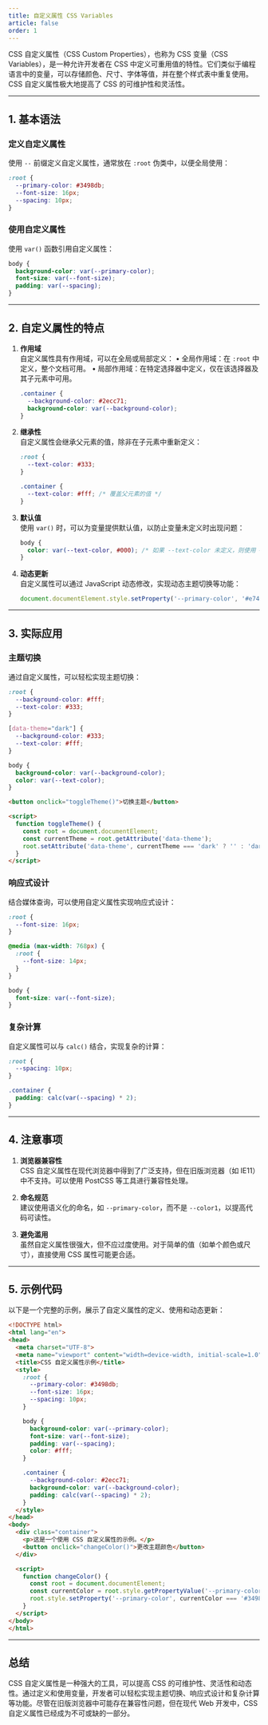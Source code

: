 ```yaml
---
title: 自定义属性 CSS Variables
article: false
order: 1
---
```


CSS 自定义属性（CSS Custom Properties），也称为 CSS 变量（CSS Variables），是一种允许开发者在 CSS 中定义可重用值的特性。它们类似于编程语言中的变量，可以存储颜色、尺寸、字体等值，并在整个样式表中重复使用。CSS 自定义属性极大地提高了 CSS 的可维护性和灵活性。

---

## 1. 基本语法
### 定义自定义属性
使用 `--` 前缀定义自定义属性，通常放在 `:root` 伪类中，以便全局使用：
```css
:root {
  --primary-color: #3498db;
  --font-size: 16px;
  --spacing: 10px;
}
```

### 使用自定义属性
使用 `var()` 函数引用自定义属性：
```css
body {
  background-color: var(--primary-color);
  font-size: var(--font-size);
  padding: var(--spacing);
}
```

---

## 2. 自定义属性的特点
1. **作用域**  
   自定义属性具有作用域，可以在全局或局部定义：
   • 全局作用域：在 `:root` 中定义，整个文档可用。
   • 局部作用域：在特定选择器中定义，仅在该选择器及其子元素中可用。

   ```css
   .container {
     --background-color: #2ecc71;
     background-color: var(--background-color);
   }
   ```

2. **继承性**  
   自定义属性会继承父元素的值，除非在子元素中重新定义：
   ```css
   :root {
     --text-color: #333;
   }
   
   .container {
     --text-color: #fff; /* 覆盖父元素的值 */
   }
   ```

3. **默认值**  
   使用 `var()` 时，可以为变量提供默认值，以防止变量未定义时出现问题：
   ```css
   body {
     color: var(--text-color, #000); /* 如果 --text-color 未定义，则使用 #000 */
   }
   ```

4. **动态更新**  
   自定义属性可以通过 JavaScript 动态修改，实现动态主题切换等功能：
   ```javascript
   document.documentElement.style.setProperty('--primary-color', '#e74c3c');
   ```

---

## 3. 实际应用
### 主题切换
通过自定义属性，可以轻松实现主题切换：
```css
:root {
  --background-color: #fff;
  --text-color: #333;
}

[data-theme="dark"] {
  --background-color: #333;
  --text-color: #fff;
}

body {
  background-color: var(--background-color);
  color: var(--text-color);
}
```

```html
<button onclick="toggleTheme()">切换主题</button>

<script>
  function toggleTheme() {
    const root = document.documentElement;
    const currentTheme = root.getAttribute('data-theme');
    root.setAttribute('data-theme', currentTheme === 'dark' ? '' : 'dark');
  }
</script>
```

### 响应式设计
结合媒体查询，可以使用自定义属性实现响应式设计：
```css
:root {
  --font-size: 16px;
}

@media (max-width: 768px) {
  :root {
    --font-size: 14px;
  }
}

body {
  font-size: var(--font-size);
}
```

### 复杂计算
自定义属性可以与 `calc()` 结合，实现复杂的计算：
```css
:root {
  --spacing: 10px;
}

.container {
  padding: calc(var(--spacing) * 2);
}
```

---

## 4. 注意事项
1. **浏览器兼容性**  
   CSS 自定义属性在现代浏览器中得到了广泛支持，但在旧版浏览器（如 IE11）中不支持。可以使用 PostCSS 等工具进行兼容性处理。

2. **命名规范**  
   建议使用语义化的命名，如 `--primary-color`，而不是 `--color1`，以提高代码可读性。

3. **避免滥用**  
   虽然自定义属性很强大，但不应过度使用。对于简单的值（如单个颜色或尺寸），直接使用 CSS 属性可能更合适。

---

## 5. 示例代码
以下是一个完整的示例，展示了自定义属性的定义、使用和动态更新：
```html
<!DOCTYPE html>
<html lang="en">
<head>
  <meta charset="UTF-8">
  <meta name="viewport" content="width=device-width, initial-scale=1.0">
  <title>CSS 自定义属性示例</title>
  <style>
    :root {
      --primary-color: #3498db;
      --font-size: 16px;
      --spacing: 10px;
    }

    body {
      background-color: var(--primary-color);
      font-size: var(--font-size);
      padding: var(--spacing);
      color: #fff;
    }

    .container {
      --background-color: #2ecc71;
      background-color: var(--background-color);
      padding: calc(var(--spacing) * 2);
    }
  </style>
</head>
<body>
  <div class="container">
    <p>这是一个使用 CSS 自定义属性的示例。</p>
    <button onclick="changeColor()">更改主题颜色</button>
  </div>

  <script>
    function changeColor() {
      const root = document.documentElement;
      const currentColor = root.style.getPropertyValue('--primary-color');
      root.style.setProperty('--primary-color', currentColor === '#3498db' ? '#e74c3c' : '#3498db');
    }
  </script>
</body>
</html>
```

---

## 总结
CSS 自定义属性是一种强大的工具，可以提高 CSS 的可维护性、灵活性和动态性。通过定义和使用变量，开发者可以轻松实现主题切换、响应式设计和复杂计算等功能。尽管在旧版浏览器中可能存在兼容性问题，但在现代 Web 开发中，CSS 自定义属性已经成为不可或缺的一部分。
